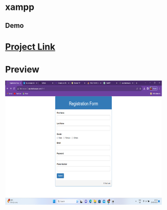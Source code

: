 # xampp
## Demo
# [Project Link](http://asurstark.wuaze.com/)


# Preview

<img src ="1.png" width ="700" height = "400">


